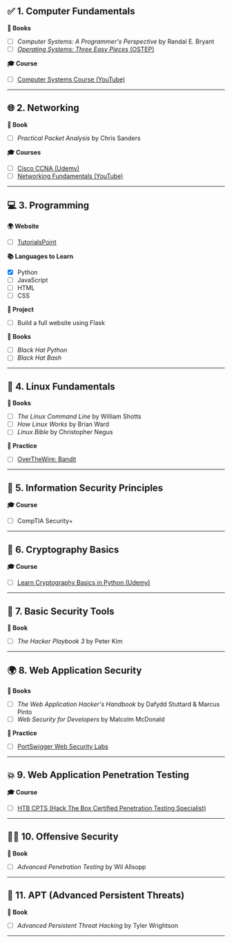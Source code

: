 ## ✅ 1. Computer Fundamentals

**📘 Books**
- [ ] *Computer Systems: A Programmer's Perspective* by Randal E. Bryant  
- [ ] [*Operating Systems: Three Easy Pieces* (OSTEP)](https://pages.cs.wisc.edu/~remzi/OSTEP/)

**🎓 Course**
- [ ] [Computer Systems Course (YouTube)](https://youtu.be/LfaMVlDaQ24?si=4KrEEG-9DS2KgV-S)

---

## 🌐 2. Networking

**📘 Book**
- [ ] *Practical Packet Analysis* by Chris Sanders

**🎓 Courses**
- [ ] [Cisco CCNA (Udemy)](https://www.udemy.com/course/cisco-ccna-icnd2-200-105-complete-course-sims-and-gns3/?couponCode=KEEPLEARNINGOCTA)
- [ ] [Networking Fundamentals (YouTube)](https://www.youtube.com/watch?v=H8W9oMNSuwo&list=PLxbwE86jKRgMpuZuLBivzlM8s2Dk5lXBQ)

---

## 💻 3. Programming

**🌍 Website**
- [ ] [TutorialsPoint](https://tutorialspoint.com)

**📚 Languages to Learn**
- [X] Python  
- [ ] JavaScript  
- [ ] HTML  
- [ ] CSS  

**🧠 Project**
- [ ] Build a full website using Flask

**📘 Books**
- [ ] *Black Hat Python*  
- [ ] *Black Hat Bash*

---

## 🐧 4. Linux Fundamentals

**📘 Books**
- [ ] *The Linux Command Line* by William Shotts  
- [ ] *How Linux Works* by Brian Ward  
- [ ] *Linux Bible* by Christopher Negus  

**🧠 Practice**
- [ ] [OverTheWire: Bandit](https://overthewire.org/wargames/bandit/)

---

## 🔐 5. Information Security Principles

**🎓 Course**
- [ ] CompTIA Security+

---

## 🔢 6. Cryptography Basics

**🎓 Course**
- [ ] [Learn Cryptography Basics in Python (Udemy)](https://www.udemy.com/course/learn-cryptography-basics-in-python/?couponCode=KEEPLEARNINGOCTA)

---

## 🧰 7. Basic Security Tools

**📘 Book**
- [ ] *The Hacker Playbook 3* by Peter Kim

---

## 🌍 8. Web Application Security

**📘 Books**
- [ ] *The Web Application Hacker's Handbook* by Dafydd Stuttard & Marcus Pinto  
- [ ] *Web Security for Developers* by Malcolm McDonald  

**🧪 Practice**
- [ ] [PortSwigger Web Security Labs](https://portswigger.net/web-security/all-labs)

---

## 💥 9. Web Application Penetration Testing

**🎓 Course**
- [ ] [HTB CPTS (Hack The Box Certified Penetration Testing Specialist)](https://academy.hackthebox.com/)

---

## 🕵️‍♂️ 10. Offensive Security

**📘 Book**
- [ ] *Advanced Penetration Testing* by Wil Allsopp

---

## 🧨 11. APT (Advanced Persistent Threats)

**📘 Book**
- [ ] *Advanced Persistent Threat Hacking* by Tyler Wrightson

---

